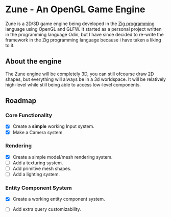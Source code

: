# Zune - An OpenGL Game Engine

Zune is a 2D/3D game engine being developed in the [Zig programming](https://ziglang.org/) language using OpenGL and GLFW. 
It started as a personal project written in the programming language Odin, but I have since decided to
re-write the framework in the Zig programming language because i have taken a liking to it.



## About the engine

The Zune engine will be completely 3D, you can still ofcourse draw 2D shapes, but everything will always be in a 3d worldspace.
It will be relatively high-level while still being able to access low-level components.



## Roadmap

### Core Functionality
- [x] Create a **simple** working Input system.
- [x] Make a Camera system

### Rendering
- [x] Create a simple model/mesh rendering system.
- [ ] Add a texturing system.
- [ ] Add primitive mesh shapes.
- [ ] Add a lighting system.

### Entity Component System
- [x] Create a working entity component system.
- [ ] Add extra query customizability.






